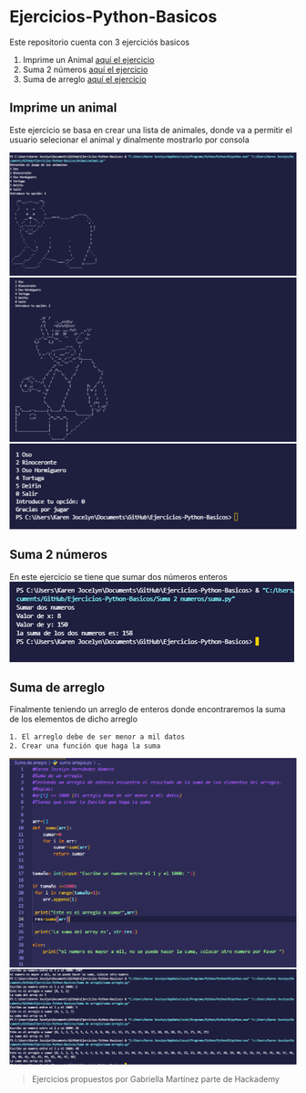 # Ejercicios-Python-Basicos
 
 Este repositorio cuenta con 3 ejerciciós basicos 

   1. Imprime un Animal [aquí el ejercicio](https://github.com/KarenHernandez08/Ejercicios-Python-Basicos/tree/main/Animal)
   2. Suma 2 números [aquí el ejercicio](https://github.com/KarenHernandez08/Ejercicios-Python-Basicos/tree/main/Suma%202%20numeros)
   3. Suma de arreglo [aquí el ejercicio](https://github.com/KarenHernandez08/Ejercicios-Python-Basicos/tree/main/Suma%20de%20arreglo)


   ## Imprime un animal
   Este ejercicio se basa en crear una lista de animales, donde va a permitir el usuario selecionar el animal y dinalmente mostrarlo por consola

   ![Imagen](https://github.com/KarenHernandez08/Ejercicios-Python-Basicos/blob/main/imagenes/animal-oso.PNG)
   ![Imagen](https://github.com/KarenHernandez08/Ejercicios-Python-Basicos/blob/main/imagenes/animal-rino.PNG)
   ![Imagen](https://github.com/KarenHernandez08/Ejercicios-Python-Basicos/blob/main/imagenes/salida.PNG)
    
  

   ## Suma 2 números

   En este ejercicio se tiene que sumar dos números enteros
    ![](https://github.com/KarenHernandez08/Ejercicios-Python-Basicos/blob/main/imagenes/suma.PNG)

   ## Suma de arreglo
   Finalmente teniendo un arreglo de enteros donde encontraremos la suma de los elementos de dicho arreglo

    1. El arreglo debe de ser menor a mil datos
    2. Crear una función que haga la suma 
    
   ![](https://github.com/KarenHernandez08/Ejercicios-Python-Basicos/blob/main/imagenes/suma_arreglo.PNG)
    ![](https://github.com/KarenHernandez08/Ejercicios-Python-Basicos/blob/main/imagenes/salida_suma_arreglo.PNG)



>Ejercicios propuestos por Gabriella Martínez parte de Hackademy